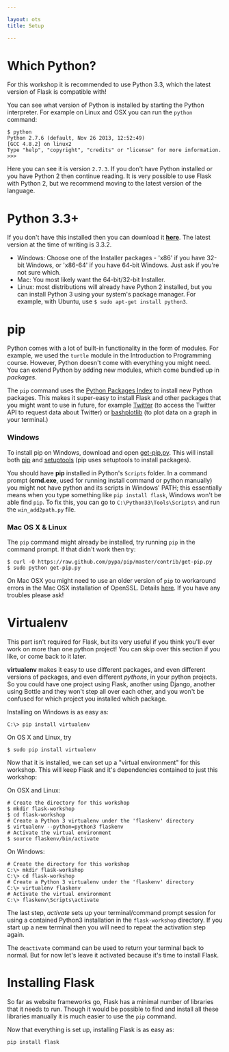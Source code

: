 ```yaml
---

layout: ots
title: Setup

---
```


# Which Python?

For this workshop it is recommended to use Python 3.3, which the latest version of Flask is compatible with!

You can see what version of Python is installed by starting the Python interpreter. For example on Linux and OSX you can run the `python` command:

    $ python
    Python 2.7.6 (default, Nov 26 2013, 12:52:49) 
    [GCC 4.8.2] on linux2
    Type "help", "copyright", "credits" or "license" for more information.
    >>> 

Here you can see it is version `2.7.3`. If you don't have Python installed or you have Python 2 then continue reading. It is very possible to use Flask with Python 2, but we recommend moving to the latest version of the language.

# Python 3.3+

If you don't have this installed then you can download it [**here**](http://python.org/download/). The latest version at the time of writing is 3.3.2.

* Windows: Choose one of the Installer packages - 'x86' if you have 32-bit Windows, or 'x86-64' if you have 64-bit Windows. Just ask if you're not sure which.
* Mac: You most likely want the 64-bit/32-bit Installer.
* Linux: most distributions will already have Python 2 installed, but you can install Python 3 using your system's package manager. For example, with Ubuntu, use `$ sudo apt-get install python3`.

# pip

Python comes with a lot of built-in functionality in the form of modules. For example, we used the `turtle` module in the Introduction to Programming course. However, Python doesn't come with everything you might need. You can extend Python by adding new modules, which come bundled up in *packages*.

The `pip` command uses the [Python Packages Index](https://pypi.python.org/pypi) to install new Python packages. This makes it super-easy to install Flask and other packages that you might want to use in future, for example [Twitter](https://pypi.python.org/pypi/twitter/1.9.1) (to access the Twitter API to request data about Twitter) or [bashplotlib](https://pypi.python.org/pypi/bashplotlib/0.4.4) (to plot data on a graph in your terminal.)

### Windows

To install pip on Windows, download and open [get-pip.py](https://raw.github.com/pypa/pip/master/contrib/get-pip.py). This will install both [pip] and [setuptools] \(pip uses setuptools to install packages\).

You should have **pip** installed in Python's `Scripts` folder. In a command prompt (**cmd.exe**, used for running install command or python manually) you might not have python and its scripts in Windows' PATH; this essentially means when you type something like `pip install flask`, Windows won't be able find `pip`. To fix this, you can go to `C:\Python33\Tools\Scripts\` and run the `win_add2path.py` file.

[pip]: https://pypi.python.org/pypi/pip
[setuptools]: https://pypi.python.org/pypi/setuptools

### Mac OS X & Linux

The `pip` command might already be installed, try running `pip` in the command prompt. If that didn't work then try:

    $ curl -O https://raw.github.com/pypa/pip/master/contrib/get-pip.py
    $ sudo python get-pip.py

On Mac OSX you might need to use an older version of `pip` to workaround errors in the Mac OSX installation of OpenSSL. Details [here](https://github.com/pypa/pip/issues/829). If you have any troubles please
ask!

# Virtualenv

This part isn't required for Flask, but its very useful if you think you'll ever work on more than one python project! You can skip over this section if you like, or come back to it later.

**virtualenv** makes it easy to use different packages, and even different versions of packages, and even different *pythons*, in your python projects. So you could have one project using Flask, another using Django, another using Bottle and they won't step all over each other, and you won't be confused for which project you installed which package.

Installing on Windows is as easy as:

    C:\> pip install virtualenv

On OS X and Linux, try

    $ sudo pip install virtualenv

Now that it is installed, we can set up a "virtual environment" for this workshop. This will keep Flask and it's dependencies contained to just this workshop:

On OSX and Linux:

    # Create the directory for this workshop
    $ mkdir flask-workshop
    $ cd flask-workshop
    # Create a Python 3 virtualenv under the 'flaskenv' directory
    $ virtualenv --python=python3 flaskenv
    # Activate the virtual environment
    $ source flaskenv/bin/activate

On Windows:

    # Create the directory for this workshop
    C:\> mkdir flask-workshop
    C:\> cd flask-workshop
    # Create a Python 3 virtualenv under the 'flaskenv' directory
    C:\> virtualenv flaskenv
    # Activate the virtual environment
    C:\> flaskenv\Scripts\activate

The last step, *activate* sets up your terminal/command prompt session for using a contained Python3 installation in the `flask-workshop` directory. If you start up a new terminal then you will need to repeat the activation step again.

The `deactivate` command can be used to return your terminal back to normal. But for now let's leave it activated because it's time to install Flask.

# Installing Flask

So far as website frameworks go, Flask has a minimal number of libraries that it needs to run. Though it would be possible to find and install all these libraries manually it is much easier to use the `pip` command.

Now that everything is set up, installing Flask is as easy as:

    pip install flask
